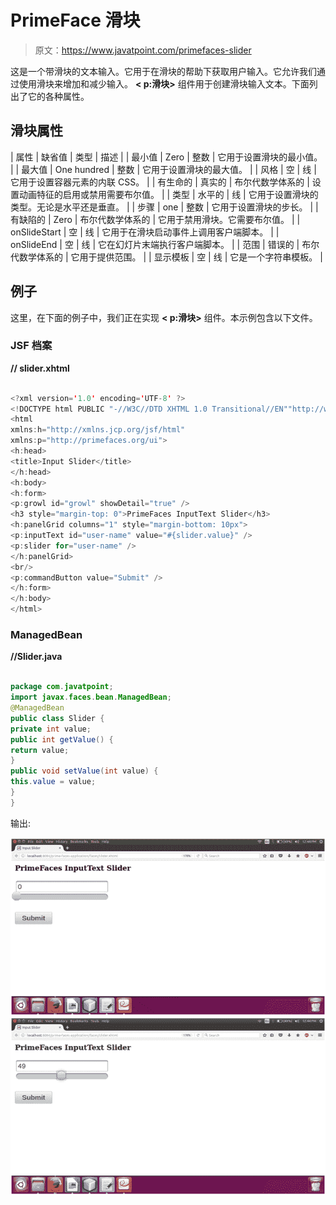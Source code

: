 # PrimeFace 滑块

> 原文：<https://www.javatpoint.com/primefaces-slider>

这是一个带滑块的文本输入。它用于在滑块的帮助下获取用户输入。它允许我们通过使用滑块来增加和减少输入。 **< p:滑块>** 组件用于创建滑块输入文本。下面列出了它的各种属性。

## 滑块属性

| 属性 | 缺省值 | 类型 | 描述 |
| 最小值 | Zero | 整数 | 它用于设置滑块的最小值。 |
| 最大值 | One hundred | 整数 | 它用于设置滑块的最大值。 |
| 风格 | 空 | 线 | 它用于设置容器元素的内联 CSS。 |
| 有生命的 | 真实的 | 布尔代数学体系的 | 设置动画特征的启用或禁用需要布尔值。 |
| 类型 | 水平的 | 线 | 它用于设置滑块的类型。无论是水平还是垂直。 |
| 步骤 | one | 整数 | 它用于设置滑块的步长。 |
| 有缺陷的 | Zero | 布尔代数学体系的 | 它用于禁用滑块。它需要布尔值。 |
| onSlideStart | 空 | 线 | 它用于在滑块启动事件上调用客户端脚本。 |
| onSlideEnd | 空 | 线 | 它在幻灯片末端执行客户端脚本。 |
| 范围 | 错误的 | 布尔代数学体系的 | 它用于提供范围。 |
| 显示模板 | 空 | 线 | 它是一个字符串模板。 |

## 例子

这里，在下面的例子中，我们正在实现 **< p:滑块>** 组件。本示例包含以下文件。

### JSF 档案

**// slider.xhtml**

```java

<?xml version='1.0' encoding='UTF-8' ?>
<!DOCTYPE html PUBLIC "-//W3C//DTD XHTML 1.0 Transitional//EN""http://www.w3.org/TR/xhtml1/DTD/xhtml1-transitional.dtd">
<html 
xmlns:h="http://xmlns.jcp.org/jsf/html"
xmlns:p="http://primefaces.org/ui">
<h:head>
<title>Input Slider</title>
</h:head>
<h:body>
<h:form>
<p:growl id="growl" showDetail="true" />
<h3 style="margin-top: 0">PrimeFaces InputText Slider</h3>
<h:panelGrid columns="1" style="margin-bottom: 10px">
<p:inputText id="user-name" value="#{slider.value}" />
<p:slider for="user-name" />
</h:panelGrid>
<br/>
<p:commandButton value="Submit" />
</h:form>
</h:body>
</html>

```

### ManagedBean

**//Slider.java**

```java

package com.javatpoint;
import javax.faces.bean.ManagedBean;
@ManagedBean
public class Slider {
private int value;
public int getValue() {
return value;
}
public void setValue(int value) {
this.value = value;
}
}

```

输出:

![PrimeFaces Slider 1](img/d4f12836ad152c174289bc8a64d1a5b7.png)
![PrimeFaces Slider 2](img/4e7e03b27bcd78d03c3895ebc350c8f1.png)